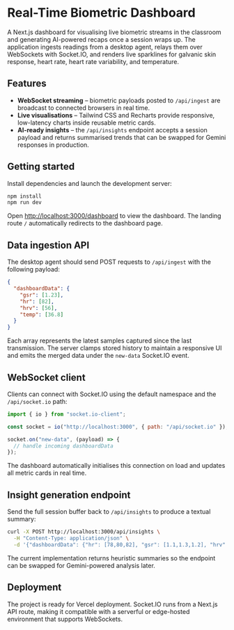 # Real-Time Biometric Dashboard

A Next.js dashboard for visualising live biometric streams in the classroom and generating AI-powered recaps once a session wraps up. The application ingests readings from a desktop agent, relays them over WebSockets with Socket.IO, and renders live sparklines for galvanic skin response, heart rate, heart rate variability, and temperature.

## Features

- **WebSocket streaming** – biometric payloads posted to `/api/ingest` are broadcast to connected browsers in real time.
- **Live visualisations** – Tailwind CSS and Recharts provide responsive, low-latency charts inside reusable metric cards.
- **AI-ready insights** – the `/api/insights` endpoint accepts a session payload and returns summarised trends that can be swapped for Gemini responses in production.

## Getting started

Install dependencies and launch the development server:

```bash
npm install
npm run dev
```

Open <http://localhost:3000/dashboard> to view the dashboard. The landing route `/` automatically redirects to the dashboard page.

## Data ingestion API

The desktop agent should send POST requests to `/api/ingest` with the following payload:

```json
{
  "dashboardData": {
    "gsr": [1.23],
    "hr": [82],
    "hrv": [56],
    "temp": [36.8]
  }
}
```

Each array represents the latest samples captured since the last transmission. The server clamps stored history to maintain a responsive UI and emits the merged data under the `new-data` Socket.IO event.

## WebSocket client

Clients can connect with Socket.IO using the default namespace and the `/api/socket.io` path:

```js
import { io } from "socket.io-client";

const socket = io("http://localhost:3000", { path: "/api/socket.io" });

socket.on("new-data", (payload) => {
  // handle incoming dashboardData
});
```

The dashboard automatically initialises this connection on load and updates all metric cards in real time.

## Insight generation endpoint

Send the full session buffer back to `/api/insights` to produce a textual summary:

```bash
curl -X POST http://localhost:3000/api/insights \
  -H "Content-Type: application/json" \
  -d '{"dashboardData": {"hr": [78,80,82], "gsr": [1.1,1.3,1.2], "hrv": [52], "temp": [36.7]}}'
```

The current implementation returns heuristic summaries so the endpoint can be swapped for Gemini-powered analysis later.

## Deployment

The project is ready for Vercel deployment. Socket.IO runs from a Next.js API route, making it compatible with a serverful or edge-hosted environment that supports WebSockets.
